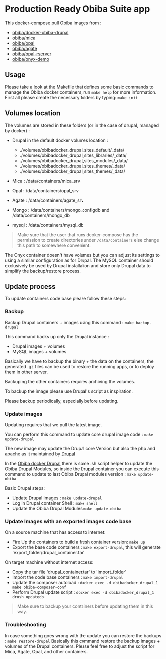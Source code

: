 Production Ready Obiba Suite app
===============================


This docker-compose pull Obiba images from :
* [obiba/docker-obiba-drupal](https://hub.docker.com/repository/docker/obiba/docker-obiba-drupal)
* [obiba/mica](https://hub.docker.com/repository/docker/obiba/mica)
* [obiba/opal](https://hub.docker.com/repository/docker/obiba/opal)
* [obiba/agate](https://hub.docker.com/repository/docker/obiba/agate)
* [obiba/opal-rserver](https://hub.docker.com/repository/docker/obiba/opal-rserver)
* [obiba/onyx-demo](https://hub.docker.com/repository/docker/obiba/onyx-demo)

## Usage
Please take a look at the Makefile that defines some basic commands to manage the Obiba docker containers, run `make help` for more information.
First all  please create the necessary folders by typing: `make init` 

## Volumes location
The volumes are stored in these folders (or in the case of drupal, managed by docker) :
 
* Drupal in the default docker volumes location : 
    * ./volumes/obibadocker_drupal_sites_default/_data/
    * ./volumes/obibadocker_drupal_sites_libraries/_data/
    * ./volumes/obibadocker_drupal_sites_modules/_data/
    * ./volumes/obibadocker_drupal_sites_themes/_data/
    * ./volumes/obibadocker_drupal_sites_themes/_data/

* Mica : /data/containers/mica_srv
* Opal : /data/containers/opal_srv
* Agate : /data/containers/agate_srv
* Mongo :  /data/containers/mongo_configdb  and /data/containers/mongo_db
* mysql : /data/containers/mysql_db

> Make sure that the user that runs dcoker-compose has the permission to create directories under `/data/containers` else change this path to somewhere convenient.

The Onyx container doesn't have volumes but you can adjust its settings to using a similar configuration as for Drupal.
The MySQL container should exclusively be used by Drupal installation and store only Drupal data to simplify the backup/restore process.

## Update process
To update containers code base please follow these steps: 

### Backup
Backup Drupal containers + images using this command : `make backup-drupal`

This command backs up only the Drupal instance : 
- Drupal images + volumes
- MySQL images + volumes

Basically we have to backup the binary + the data on the containers, the generated .gz files can be used to restore 
the running apps, or to deploy them in other server.

Backuping the other containers requires archiving the volumes.

To backup the image please use Drupal's script as inspiration.

Please backup periodically, especially before updating.

### Update images
Updating requires that we pull the latest image.

You can perform this command to update core drupal image code : `make update-drupal`

The new image may update the Drupal core Version but also the php and apache as it maintained by [Drupal](https://hub.docker.com/_/drupal)

In the [Obiba docker Drupal](https://hub.docker.com/repository/docker/obiba/docker-obiba-drupal) there is some .sh script 
helper to update the Obiba Drupal Modules, so inside the Drupal container you can execute this command to update to last 
Obiba Drupal modules version : `make update-obiba`

Basic Drupal steps: 
- Update Drupal images :  `make update-drupal`
- Log in Drupal container Shell : `make shell`
- Update the Obiba Drupal Modules `make update-obiba`

### Update Images with an exported images code base
On a source machine that has access to internet:
- Fire Up the containers to build a fresh container version: `make up`
- Export the base code containers : `make export-drupal`, this will generate 'export_folder/drupal_container.tar'

On target machine without internet access:
- Copy the tar file 'drupal_container.tar' to 'import_folder'
- Import the code base containers : `make import-drupal`
- Update the composer autoload : `docker exec -d obibadocker_drupal_1 make obiba-composer-conf`
- Perform Drupal update script : `docker exec -d obibadocker_drupal_1 drush updatedb`

> Make sure to backup your containers before updating them in this way. 

### Troubleshooting
In case something goes wrong with the update you can restore the backups : `make restore-drupal`
Basically this command restore the backup images + volumes of the Drupal containers.
Please feel free to adjust the script for Mica, Agate, Opal, and other containers.
